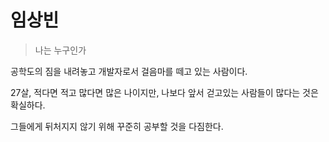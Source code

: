 # 임상빈

> 나는 누구인가

공학도의 짐을 내려놓고 개발자로서 걸음마를 떼고 있는 사람이다.

27살, 적다면 적고 많다면 많은 나이지만, 나보다 앞서 걷고있는 사람들이 많다는 것은 확실하다.

그들에게 뒤처지지 않기 위해 꾸준히 공부할 것을 다짐한다.